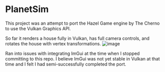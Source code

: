 # PlanetSim

This project was an attempt to port the Hazel Game engine by The Cherno to use the Vulkan Graphics API. 

So far it renders a house fully in Vulkan, has full camera controls, and rotates the house with vertex transformations.
![image](https://github.com/brmontgomery/PlanetSim/assets/32968445/36ff6a8d-ac81-4ad3-8cb2-e98f7c46e3f8)

Ran into issues with integrating ImGui at the time when I stopped committing to this repo. I believe ImGui was not yet stable in Vulkan at that time and I felt I had semi-successfully completed the port.
